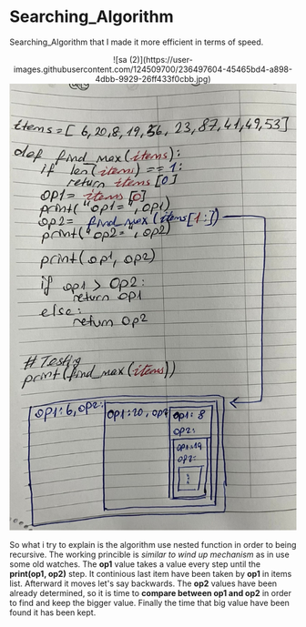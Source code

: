 # Searching_Algorithm
Searching_Algorithm that I made it more efficient in terms of speed.


<div align="center">![sa (2)](https://user-images.githubusercontent.com/124509700/236497604-45465bd4-a898-4dbb-9929-26ff433f0cbb.jpg)</div>
<div align="center"><img src="sa (2).jpg" alt="the Illustration" /></div>


So what i try to explain is the algorithm use nested function in order to being recursive. The working princible is <em>similar to wind up mechanism </em> as in use some old watches. The <strong>op1</strong> value takes a value every step until the <strong>print(op1, op2)</strong> step. It continious last item have been taken by <strong>op1</strong> in items list. Afterward it moves let's say backwards. The <strong>op2</strong> values have been already determined, so it is time to <strong>compare between op1 and op2</strong> in order to find and keep the bigger value. Finally the time that big value have been found it has been kept.
